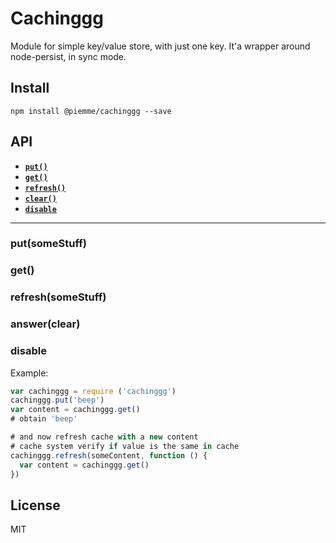 # Cachinggg

Module for simple key/value store, with just one key. It'a wrapper around node-persist, in sync mode.

## Install

```
npm install @piemme/cachinggg --save
```

<a name="api"></a>
## API

  * <a href="#put"><code><b>put()</b></code></a>
  * <a href="#get"><code><b>get()</b></code></a>
  * <a href="#refresh"><code><b>refresh()</b></code></a>
  * <a href="#clear"><code><b>clear()</b></code></a>
  * <a href="#disable"><code><b>disable</b></code></a>

-------------------------------------------------------

<a name="put"></a>
### put(someStuff)

<a name="get"></a>
### get()

<a name="refresh"></a>
### refresh(someStuff)

<a name="clear"></a>
### answer(clear)

<a name="disable"></a>
### disable

Example:

```js
var cachinggg = require ('cachinggg')
cachinggg.put('beep')
var content = cachinggg.get()
# obtain 'beep'

# and now refresh cache with a new content
# cache system verify if value is the same in cache
cachinggg.refresh(someContent, function () {
  var content = cachinggg.get()
})
```

## License

MIT
